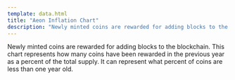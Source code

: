 ```yaml
---
template: data.html
title: "Aeon Inflation Chart"
description: "Newly minted coins are rewarded for adding blocks to the blockchain. This chart represents how many coins have been rewarded in the previous year as a percent of the total supply. It can represent what percent of coins are less than one year old."
---
```

Newly minted coins are rewarded for adding blocks to the blockchain. This chart represents how many coins have been rewarded in the previous year as a percent of the total supply. It can represent what percent of coins are less than one year old.
